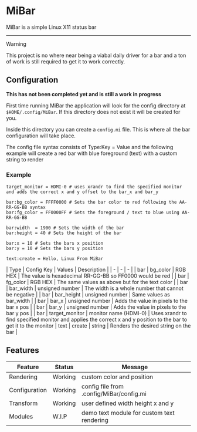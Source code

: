# MiBar

MiBar is a simple Linux X11 status bar

---

> [!WARNING]
>
> This project is no where near being a viabal daily driver for a bar and a ton of work is still required to get it to work correctly.

## Configuration

**This has not been completed yet and is still a work in progress**

First time running MiBar the application will look for the config directory at ```$HOME/.config/MiBar```. If this directory does not exist it will be created for you.

Inside this directory you can create a ```config.mi``` file. This is where all the bar configuration will take place.

The config file syntax consists of Type:Key = Value and the following example will create a red bar with blue foreground (text) with a custom string to render

### Example
```
target_monitor = HDMI-0 # uses xrandr to find the specified monitor and adds the correct x and y offset to the bar_x and bar_y

bar:bg_color = FFFF0000 # Sets the bar color to red following the AA-RR-GG-BB syntax
bar:fg_color = FF0000FF # Sets the foreground / text to blue using AA-RR-GG-BB

bar:width  = 1900 # Sets the width of the bar
bar:height = 40 # Sets the height of the bar

bar:x = 10 # Sets the bars x position
bar:y = 10 # Sets the bars y position

text:create = Hello, Linux From MiBar
```

| Type | Config Key | Values | Description |
| - | - | - |
| bar | bg_color | RGB HEX | The value is hexadecimal RR-GG-BB so FF0000 would be red |
| bar | fg_color | RGB HEX | The same values as above but for the text color |
| bar | bar_width | unsigned number | The width is a whole number that cannot be negative |
| bar | bar_height | unsigned number | Same values as bar_width |
| bar | bar_x | unsigned number | Adds the value in pixels to the bar x pos |
| bar | bar_y | unsigned number | Adds the value in pixels to the bar y pos |
| bar | target_monitor | monitor name (HDMI-0) | Uses xrandr to find specified monitor and applies the correct x and y position to the bar to get it to the monitor
| text | create | string | Renders the desired string on the bar |

## Features

| Feature | Status | Message |
| - | - | - |
| Rendering | Working | custom color and position |
| Configuration | Working | config file from .config/MiBar/config.mi |
| Transform | Working | user defined width height x and y |
| Modules | W.I.P | demo text module for custom text rendering |
